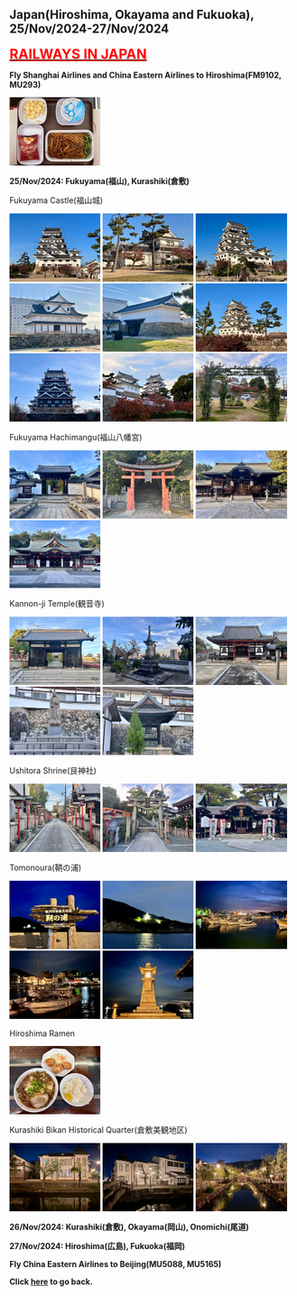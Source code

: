## Japan(Hiroshima, Okayama and Fukuoka), 25/Nov/2024-27/Nov/2024

**[<font color=red size=5><u>RAILWAYS IN JAPAN</u></font>](https://wqgcx.github.io/transport/20241125JP/JR)**

**Fly Shanghai Airlines and China Eastern Airlines to Hiroshima(FM9102, MU293)**

<img src="../20241125JP_photos/IMG_4985.jpeg" width="32%">

**25/Nov/2024: Fukuyama(福山), Kurashiki(倉敷)**

Fukuyama Castle(福山城)

<img src="../20241125JP_photos/IMG_4995.jpeg" width="32%">
<img src="../20241125JP_photos/IMG_4996.jpeg" width="32%">
<img src="../20241125JP_photos/IMG_4997.jpeg" width="32%">
<img src="../20241125JP_photos/IMG_4998.jpeg" width="32%">
<img src="../20241125JP_photos/IMG_4999.jpeg" width="32%">
<img src="../20241125JP_photos/IMG_5002.jpeg" width="32%">
<img src="../20241125JP_photos/IMG_5005.jpeg" width="32%">
<img src="../20241125JP_photos/IMG_5030.jpeg" width="32%">
<img src="../20241125JP_photos/IMG_5031.jpeg" width="32%">

Fukuyama Hachimangu(福山八幡宮)

<img src="../20241125JP_photos/IMG_5006.jpeg" width="32%">
<img src="../20241125JP_photos/IMG_5007.jpeg" width="32%">
<img src="../20241125JP_photos/IMG_5009.jpeg" width="32%">
<img src="../20241125JP_photos/IMG_5011.jpeg" width="32%">

Kannon-ji Temple(観音寺)

<img src="../20241125JP_photos/IMG_5014.jpeg" width="32%">
<img src="../20241125JP_photos/IMG_5017.jpeg" width="32%">
<img src="../20241125JP_photos/IMG_5018.jpeg" width="32%">
<img src="../20241125JP_photos/IMG_5019.jpeg" width="32%">
<img src="../20241125JP_photos/IMG_5022.jpeg" width="32%">

Ushitora Shrine(艮神社)

<img src="../20241125JP_photos/IMG_5015.jpeg" width="32%">
<img src="../20241125JP_photos/IMG_5024.jpeg" width="32%">
<img src="../20241125JP_photos/IMG_5023.jpeg" width="32%">

Tomonoura(鞆の浦)

<img src="../20241125JP_photos/IMG_5035.jpeg" width="32%">
<img src="../20241125JP_photos/IMG_5034.jpeg" width="32%">
<img src="../20241125JP_photos/IMG_5036.jpeg" width="32%">
<img src="../20241125JP_photos/IMG_5037.jpeg" width="32%">
<img src="../20241125JP_photos/IMG_5039.jpeg" width="32%">

Hiroshima Ramen

<img src="../20241125JP_photos/IMG_5040.jpeg" width="32%">

Kurashiki Bikan Historical Quarter(倉敷美観地区)

<img src="../20241125JP_photos/IMG_5047.jpeg" width="32%">
<img src="../20241125JP_photos/IMG_5048.jpeg" width="32%">
<img src="../20241125JP_photos/IMG_5050.jpeg" width="32%">

**26/Nov/2024: Kurashiki(倉敷), Okayama(岡山), Onomichi(尾道)**

**27/Nov/2024: Hiroshima(広島), Fukuoka(福岡)**

**Fly China Eastern Airlines to Beijing(MU5088, MU5165)**

**Click [here](https://wqgcx.github.io/transport/) to go back.**
